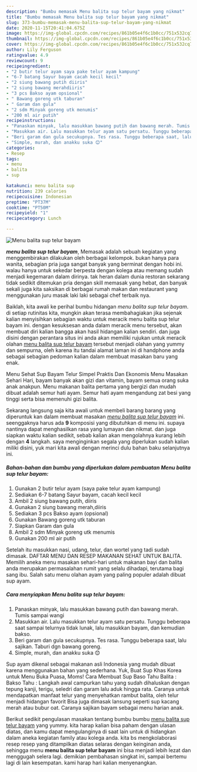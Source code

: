```yaml
---
description: "Bumbu memasak Menu balita sup telur bayam yang nikmat"
title: "Bumbu memasak Menu balita sup telur bayam yang nikmat"
slug: 373-bumbu-memasak-menu-balita-sup-telur-bayam-yang-nikmat
date: 2020-11-15T20:41:04.675Z
image: https://img-global.cpcdn.com/recipes/861b05e4f6c1b0cc/751x532cq70/menu-balita-sup-telur-bayam-foto-resep-utama.jpg
thumbnail: https://img-global.cpcdn.com/recipes/861b05e4f6c1b0cc/751x532cq70/menu-balita-sup-telur-bayam-foto-resep-utama.jpg
cover: https://img-global.cpcdn.com/recipes/861b05e4f6c1b0cc/751x532cq70/menu-balita-sup-telur-bayam-foto-resep-utama.jpg
author: Lily Ferguson
ratingvalue: 4.9
reviewcount: 9
recipeingredient:
- "2 butir telur ayam saya pake telur ayam kampung"
- "6-7 batang Sayur bayam cacah kecil kecil"
- "2 siung bawang putih diiris"
- "2 siung bawang merahdiiris"
- "3 pcs Bakso ayam opsional"
- " Bawang goreng utk taburan"
- " Garam dan gula"
- "2 sdm Minyak goreng utk menumis"
- "200 ml air putih"
recipeinstructions:
- "Panaskan minyak, lalu masukkan bawang putih dan bawang merah. Tumis sampai wangi"
- "Masukkan air. Lalu masukkan telur ayam satu persatu. Tunggu beberapa saat sampai telurnya tidak lunak, lalu masukkan bayam, dan kemudian bakso."
- "Beri garam dan gula secukupnya. Tes rasa. Tunggu beberapa saat, lalu sajikan. Taburi dgn bawang goreng."
- "Simple, murah, dan anakku suka 😊"
categories:
- Resep
tags:
- menu
- balita
- sup

katakunci: menu balita sup 
nutrition: 239 calories
recipecuisine: Indonesian
preptime: "PT37M"
cooktime: "PT50M"
recipeyield: "1"
recipecategory: Lunch

---
```



![Menu balita sup telur bayam](https://img-global.cpcdn.com/recipes/861b05e4f6c1b0cc/751x532cq70/menu-balita-sup-telur-bayam-foto-resep-utama.jpg)

<b><i>menu balita sup telur bayam</i></b>, Memasak adalah sebuah kegiatan yang menggembirakan dilakukan oleh berbagai kelompok. bukan hanya para wanita, sebagian pria juga sangat banyak yang berminat dengan hobi ini. walau hanya untuk sekedar berpesta dengan kolega atau memang sudah menjadi kegemaran dalam dirinya. tak heran dalam dunia restoran sekarang tidak sedikit ditemukan pria dengan skill memasak yang hebat, dan banyak sekali juga kita saksikan di berbagai rumah makan dan restaurant yang menggunakan juru masak laki laki sebagai chef terbaik nya.

Baiklah, kita awali ke perihal bumbu hidangan <i>menu balita sup telur bayam</i>. di setiap rutinitas kita, mungkin akan terasa membahagiakan jika sejenak kalian menyisihkan sebagian waktu untuk meracik menu balita sup telur bayam ini. dengan kesuksesan anda dalam meracik menu tersebut, akan membuat diri kalian bangga akan hasil hidangan kalian sendiri. dan juga disini dengan perantara situs ini anda akan memiliki rujukan untuk meracik olahan <u>menu balita sup telur bayam</u> tersebut menjadi olahan yang yummy dan sempurna, oleh karena itu tandai alamat laman ini di handphone anda sebagai sebagian pedoman kalian dalam membuat masakan baru yang enak.

Menu Sehat Sup Bayam Telur Simpel Praktis Dan Ekonomis Menu Masakan Sehari Hari, bayam banyak akan gizi dan vitamin, bayam semua orang suka anak anakpun. Menu makanan balita pertama yang bergizi dan mudah dibuat adalah semur hati ayam. Semur hati ayam mengandung zat besi yang tinggi serta bisa memenuhi gizi balita.


Sekarang langsung saja kita awali untuk membeli barang barang yang diperuntuk kan dalam membuat masakan <u><i>menu balita sup telur bayam</i></u> ini. seenggaknya harus ada <b>9</b> komposisi yang dibutuhkan di menu ini. supaya nantinya dapat menghasilkan rasa yang lumayan dan nikmat. dan juga siapkan waktu kalian sedikit, sebab kalian akan mengolahnya kurang lebih dengan <b>4</b> langkah. saya menginginkan segala yang diperlukan sudah kalian miliki disini, yuk mari kita awali dengan merinci dulu bahan baku selanjutnya ini.

<!--inarticleads1-->

##### Bahan-bahan dan bumbu yang diperlukan dalam pembuatan Menu balita sup telur bayam:

1. Gunakan 2 butir telur ayam (saya pake telur ayam kampung)
1. Sediakan 6-7 batang Sayur bayam, cacah kecil kecil
1. Ambil 2 siung bawang putih, diiris
1. Gunakan 2 siung bawang merah,diiris
1. Sediakan 3 pcs Bakso ayam (opsional)
1. Gunakan  Bawang goreng utk taburan
1. Siapkan  Garam dan gula
1. Ambil 2 sdm Minyak goreng utk menumis
1. Gunakan 200 ml air putih


Setelah itu masukkan nasi, udang, telur, dan wortel yang tadi sudah dimasak. DAFTAR MENU DAN RESEP MAKANAN SEHAT UNTUK BALITA. Memilih aneka menu masakan sehari-hari untuk makanan bayi dan balita anda merupakan permasalahan rumit yang selalu dihadapi, terutama bagi sang ibu. Salah satu menu olahan ayam yang paling populer adalah dibuat sup ayam. 

<!--inarticleads2-->

##### Cara menyiapkan Menu balita sup telur bayam:

1. Panaskan minyak, lalu masukkan bawang putih dan bawang merah. Tumis sampai wangi
1. Masukkan air. Lalu masukkan telur ayam satu persatu. Tunggu beberapa saat sampai telurnya tidak lunak, lalu masukkan bayam, dan kemudian bakso.
1. Beri garam dan gula secukupnya. Tes rasa. Tunggu beberapa saat, lalu sajikan. Taburi dgn bawang goreng.
1. Simple, murah, dan anakku suka 😊


Sup ayam dikenal sebagai makanan asli Indonesia yang mudah dibuat karena menggunakan bahan yang sederhana. Yuk, Buat Sup Khas Korea untuk Menu Buka Puasa, Moms! Cara Membuat Sup Baso Tahu Balita : Bakso Tahu : Langkah awal campurkan tahu yang sudah dihaluskan dengan tepung kanji, terigu, seledri dan garam lalu aduk hingga rata. Caranya untuk mendapatkan manfaat telur yang menyehatkan rambut balita, oleh telur menjadi hidangan favorit Bisa juga dimasak lansung seperti sup kacang merah atau bubur oat. Caranya sajikan bayam sebagai menu harian anak. 

Berikut sedikit pengulasan masakan tentang bumbu bumbu <u>menu balita sup telur bayam</u> yang yummy. kita harap kalian bisa paham dengan ulasan diatas, dan kamu dapat mengulanginya di saat lain untuk di hidangkan dalam aneka kegiatan family atau kolega anda. kita bs mengkolaborasi resep resep yang ditampilkan diatas selaras dengan keinginan anda, sehingga menu <b>menu balita sup telur bayam</b> ini bisa menjadi lebih lezat dan menggugah selera lagi. demikian pembahasan singkat ini, sampai bertemu lagi di lain kesempatan. kami harap hari kalian menyenangkan.
